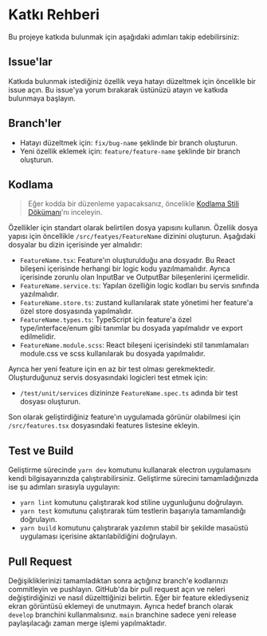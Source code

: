 # Katkı Rehberi
Bu projeye katkıda bulunmak için aşağıdaki adımları takip edebilirsiniz:

## Issue'lar
Katkıda bulunmak istediğiniz özellik veya hatayı düzeltmek için öncelikle bir issue açın. Bu issue'ya yorum bırakarak üstünüzü atayın ve katkıda bulunmaya başlayın.

## Branch'ler
- Hatayı düzeltmek için: `fix/bug-name` şeklinde bir branch oluşturun.
- Yeni özellik eklemek için: `feature/feature-name` şeklinde bir branch oluşturun.

## Kodlama
> Eğer kodda bir düzenleme yapacaksanız, öncelikle [Kodlama Stili Dökümanı](/docs/CODESTYLE-tr.md)'nı inceleyin.

Özellikler için standart olarak belirtilen dosya yapısını kullanın. Özellik dosya yapısı için öncellikle `/src/featyes/FeatureName` dizinini oluşturun. Aşağıdaki dosyalar bu dizin içerisinde yer almalıdır:

- `FeatureName.tsx`: Feature'ın oluşturulduğu ana dosyadır. Bu React bileşeni içerisinde herhangi bir logic kodu yazılmamalıdır. Ayrıca içerisinde zorunlu olan InputBar ve OutputBar bileşenlerini içermelidir.
- `FeatureName.service.ts`: Yapılan özelliğin logic kodları bu servis sınıfında yazılmalıdır.
- `FeatureName.store.ts`: zustand kullanılarak state yönetimi her feature'a özel store dosyasında yapılmalıdır.
- `FeatureName.types.ts`: TypeScript için feature'a özel type/interface/enum gibi tanımlar bu dosyada yapılmalıdır ve export edilmelidir.
- `FeatureName.module.scss`: React bileşeni içerisindeki stil tanımlamaları module.css ve scss kullanılarak bu dosyada yapılmalıdır.

Ayrıca her yeni feature için en az bir test olması gerekmektedir. Oluşturduğunuz servis dosyasındaki logicleri test etmek için:
- `/test/unit/services` dizininze `FeatureName.spec.ts` adında bir test dosyası oluşturun.

Son olarak geliştirdiğiniz feature'ın uygulamada görünür olabilmesi için `/src/features.tsx` dosyasındaki features listesine ekleyin.

## Test ve Build

Geliştirme sürecinde `yarn dev` komutunu kullanarak electron uygulamasını kendi bilgisayarınızda çalıştırabilirsiniz. Geliştirme sürecini tamamladığınızda ise şu adımları sırasıyla uygulayın:

- `yarn lint` komutunu çalıştırarak kod stiline uygunluğunu doğrulayın.
- `yarn test` komutunu çalıştırarak tüm testlerin başarıyla tamamlandığı doğrulayın.
- `yarn build` komutunu çalıştırarak yazılımın stabil bir şekilde masaüstü uygulaması içerisine aktarılabildiğini doğrulayın.

## Pull Request
Değişikliklerinizi tamamladıktan sonra açtığınız branch'e kodlarınızı commitleyin ve pushlayın. GitHub'da bir pull request açın ve neleri değiştirdiğinizi ve nasıl düzelttiğinizi belirtin. Eğer bir feature eklediyseniz ekran görüntüsü eklemeyi de unutmayın. Ayrıca hedef branch olarak `develop` branchini kullanmalısınız. `main` branchine sadece yeni release paylaşılacağı zaman merge işlemi yapılmaktadır.
